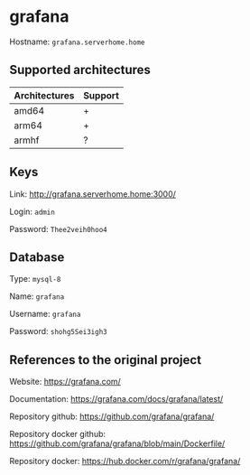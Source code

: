 # grafana
Hostname: `grafana.serverhome.home`

## Supported architectures
| Architectures | Support |
| :------------ | :------ |
| amd64         | +       |
| arm64         | +       |
| armhf         | ?       |

## Keys
Link: http://grafana.serverhome.home:3000/

Login: `admin`

Password: `Thee2veih0hoo4`

## Database
Type: `mysql-8`

Name: `grafana`

Username: `grafana`

Password: `shohg5Sei3igh3`

## References to the original project
Website: https://grafana.com/

Documentation: https://grafana.com/docs/grafana/latest/

Repository github: https://github.com/grafana/grafana/

Repository docker github: https://github.com/grafana/grafana/blob/main/Dockerfile/

Repository docker: https://hub.docker.com/r/grafana/grafana/